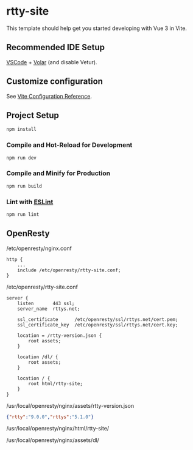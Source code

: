 # rtty-site

This template should help get you started developing with Vue 3 in Vite.

## Recommended IDE Setup

[VSCode](https://code.visualstudio.com/) + [Volar](https://marketplace.visualstudio.com/items?itemName=Vue.volar) (and disable Vetur).

## Customize configuration

See [Vite Configuration Reference](https://vite.dev/config/).

## Project Setup

```sh
npm install
```

### Compile and Hot-Reload for Development

```sh
npm run dev
```

### Compile and Minify for Production

```sh
npm run build
```

### Lint with [ESLint](https://eslint.org/)

```sh
npm run lint
```

## OpenResty

/etc/openresty/nginx.conf

```nginx
http {
    ...
    include /etc/openresty/rtty-site.conf;
}
```

/etc/openresty/rtty-site.conf

```nginx
server {
    listen       443 ssl;
    server_name  rttys.net;

    ssl_certificate      /etc/openresty/ssl/rttys.net/cert.pem;
    ssl_certificate_key  /etc/openresty/ssl/rttys.net/cert.key;

    location = /rtty-version.json {
        root assets;
    }

    location /dl/ {
        root assets;
    }

    location / {
        root html/rtty-site;
    }
}
```

/usr/local/openresty/nginx/assets/rtty-version.json

```json
{"rtty":"9.0.0","rttys":"5.1.0"}
```

/usr/local/openresty/nginx/html/rtty-site/

/usr/local/openresty/nginx/assets/dl/
